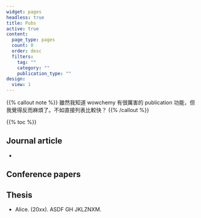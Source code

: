 ```yaml
---
widget: pages
headless: true
title: Pubs
active: true
content:
  page_type: pages
  count: 0
  order: desc
  filters:
    tag: ""
    category: ""
    publication_type: ""
design:
  view: 1
---
```


{{% callout note %}}
雖然我知道 wowchemy 有很厲害的 publication 功能，但我覺得反而麻煩了。不如直接列表比較快？
{{% /callout %}}

{{% toc %}}

## Journal article
-

## Conference papers


## Thesis
- Alice. (20xx). ASDF GH JKLZNXM. 
